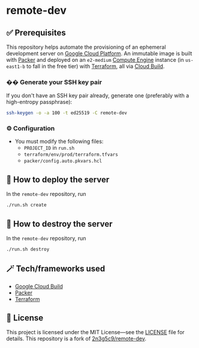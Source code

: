 # remote-dev

## ✅ Prerequisites

This repository helps automate the provisioning of an ephemeral development server on
[Google Cloud Platform](https://cloud.google.com/). An immutable image is built with [Packer](https://packer.io/) and
deployed on an `e2-medium` [Compute Engine](https://cloud.google.com/compute) instance (in `us-east1-b` to fall in the
free tier) with [Terraform](https://www.terraform.io/), all via [Cloud Build](https://cloud.google.com/cloud-build).

### �� Generate your SSH key pair

If you don't have an SSH key pair already, generate one (preferably with a high-entropy passphrase):

```bash
ssh-keygen -o -a 100 -t ed25519 -C remote-dev
```

### ⚙ Configuration

+ You must modify the following files:
  - `PROJECT_ID` in `run.sh`
  - `terraform/env/prod/terraform.tfvars`
  - `packer/config.auto.pkvars.hcl`

## 🚀 How to deploy the server

In the `remote-dev` repository, run

```bash
./run.sh create
```

## 🧨 How to destroy the server

In the `remote-dev` repository, run

```bash
./run.sh destroy
```

## 🪄 Tech/frameworks used

- [Google Cloud Build](https://cloud.google.com/build)
- [Packer](https://www.packer.io/)
- [Terraform](https://www.terraform.io/)

## 📃 License

This project is licensed under the MIT License—see the [LICENSE](LICENSE) file for details. This repository is a fork of [2n3g5c9/remote-dev](https://github.com/2n3g5c9/remote-dev).